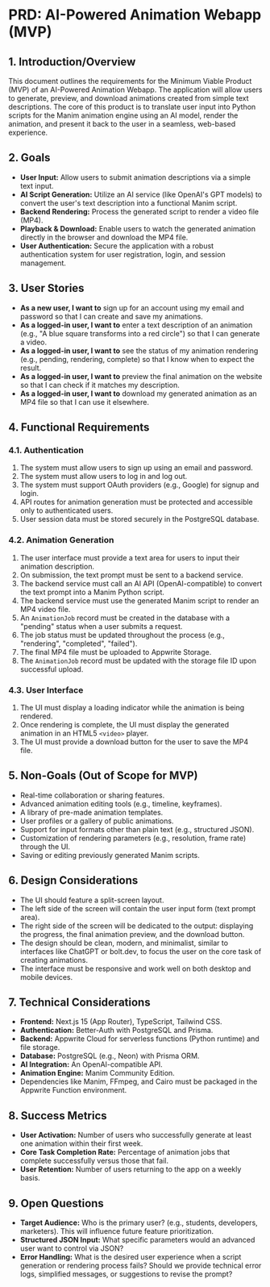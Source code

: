# PRD: AI-Powered Animation Webapp (MVP)

## 1. Introduction/Overview

This document outlines the requirements for the Minimum Viable Product (MVP) of an AI-Powered Animation Webapp. The application will allow users to generate, preview, and download animations created from simple text descriptions. The core of this product is to translate user input into Python scripts for the Manim animation engine using an AI model, render the animation, and present it back to the user in a seamless, web-based experience.

## 2. Goals

- **User Input:** Allow users to submit animation descriptions via a simple text input.
- **AI Script Generation:** Utilize an AI service (like OpenAI's GPT models) to convert the user's text description into a functional Manim script.
- **Backend Rendering:** Process the generated script to render a video file (MP4).
- **Playback & Download:** Enable users to watch the generated animation directly in the browser and download the MP4 file.
- **User Authentication:** Secure the application with a robust authentication system for user registration, login, and session management.

## 3. User Stories

- **As a new user, I want to** sign up for an account using my email and password so that I can create and save my animations.
- **As a logged-in user, I want to** enter a text description of an animation (e.g., "A blue square transforms into a red circle") so that I can generate a video.
- **As a logged-in user, I want to** see the status of my animation rendering (e.g., pending, rendering, complete) so that I know when to expect the result.
- **As a logged-in user, I want to** preview the final animation on the website so that I can check if it matches my description.
- **As a logged-in user, I want to** download my generated animation as an MP4 file so that I can use it elsewhere.

## 4. Functional Requirements

### 4.1. Authentication

1.  The system must allow users to sign up using an email and password.
2.  The system must allow users to log in and log out.
3.  The system must support OAuth providers (e.g., Google) for signup and login.
4.  API routes for animation generation must be protected and accessible only to authenticated users.
5.  User session data must be stored securely in the PostgreSQL database.

### 4.2. Animation Generation

1.  The user interface must provide a text area for users to input their animation description.
2.  On submission, the text prompt must be sent to a backend service.
3.  The backend service must call an AI API (OpenAI-compatible) to convert the text prompt into a Manim Python script.
4.  The backend service must use the generated Manim script to render an MP4 video file.
5.  An `AnimationJob` record must be created in the database with a "pending" status when a user submits a request.
6.  The job status must be updated throughout the process (e.g., "rendering", "completed", "failed").
7.  The final MP4 file must be uploaded to Appwrite Storage.
8.  The `AnimationJob` record must be updated with the storage file ID upon successful upload.

### 4.3. User Interface

1.  The UI must display a loading indicator while the animation is being rendered.
2.  Once rendering is complete, the UI must display the generated animation in an HTML5 `<video>` player.
3.  The UI must provide a download button for the user to save the MP4 file.

## 5. Non-Goals (Out of Scope for MVP)

- Real-time collaboration or sharing features.
- Advanced animation editing tools (e.g., timeline, keyframes).
- A library of pre-made animation templates.
- User profiles or a gallery of public animations.
- Support for input formats other than plain text (e.g., structured JSON).
- Customization of rendering parameters (e.g., resolution, frame rate) through the UI.
- Saving or editing previously generated Manim scripts.

## 6. Design Considerations

- The UI should feature a split-screen layout.
- The left side of the screen will contain the user input form (text prompt area).
- The right side of the screen will be dedicated to the output: displaying the progress, the final animation preview, and the download button.
- The design should be clean, modern, and minimalist, similar to interfaces like ChatGPT or bolt.dev, to focus the user on the core task of creating animations.
- The interface must be responsive and work well on both desktop and mobile devices.

## 7. Technical Considerations

- **Frontend:** Next.js 15 (App Router), TypeScript, Tailwind CSS.
- **Authentication:** Better-Auth with PostgreSQL and Prisma.
- **Backend:** Appwrite Cloud for serverless functions (Python runtime) and file storage.
- **Database:** PostgreSQL (e.g., Neon) with Prisma ORM.
- **AI Integration:** An OpenAI-compatible API.
- **Animation Engine:** Manim Community Edition.
- Dependencies like Manim, FFmpeg, and Cairo must be packaged in the Appwrite Function environment.

## 8. Success Metrics

- **User Activation:** Number of users who successfully generate at least one animation within their first week.
- **Core Task Completion Rate:** Percentage of animation jobs that complete successfully versus those that fail.
- **User Retention:** Number of users returning to the app on a weekly basis.

## 9. Open Questions

- **Target Audience:** Who is the primary user? (e.g., students, developers, marketers). This will influence future feature prioritization.
- **Structured JSON Input:** What specific parameters would an advanced user want to control via JSON?
- **Error Handling:** What is the desired user experience when a script generation or rendering process fails? Should we provide technical error logs, simplified messages, or suggestions to revise the prompt?
